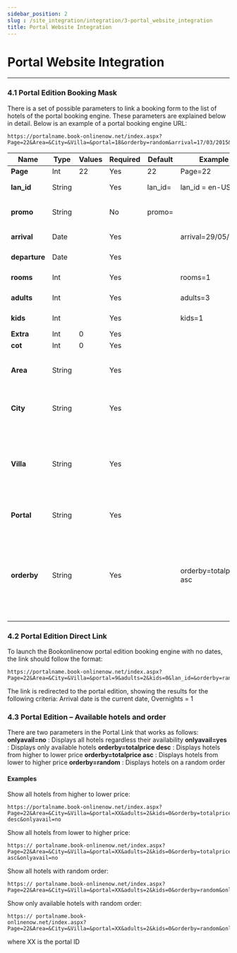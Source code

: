 ```yaml
---
sidebar_position: 2
slug : /site_integration/integration/3-portal_website_integration
title: Portal Website Integration
---
```

# Portal Website Integration
---

### 4.1 Portal Edition Booking Mask

There is a set of possible parameters to link a booking form to the list of hotels of the
portal booking engine. These parameters are explained below in detail.
Below is an example of a portal booking engine URL:
```
https://portalname.book-onlinenow.net/index.aspx?Page=22&Area=&City=&Villa=&portal=18&orderby=random&arrival=17/03/2015&departure=18/03/2015&adults=2&kids=
```

| **Name**       | **Type**    | **Values**    | **Required** | **Default**    | **Example**            | **Notes**                                                                                                  |
|----------------|-------------|---------------|--------------|----------------|------------------------|------------------------------------------------------------------------------------------------------------|
| **Page**       | Int         | 22            | Yes          | 22             | Page=22                | Fixed value                                                                                                |
| **lan_id**     | String      |               | Yes          | lan_id=        | lan_id = en-US         | Selected Language                                                                                          |
| **promo**      | String      |               | No           | promo=         |                        | Promo Code or Agent Code                                                                                   |
| **arrival**    | Date        |               | Yes          |                | arrival=29/05/2013     | Format <br/>dd/MM/yyyy                                                                                      |
| **departure**  | Date        |               | Yes          |                |                        | Format <br/>dd/MM/yyyy                                                                                      |
| **rooms**      | Int         |               | Yes          |                | rooms=1                | Number of Rooms                                                                                            |
| **adults**     | Int         |               | Yes          |                | adults=3               | Number of Adults                                                                                           |
| **kids**       | Int         |               | Yes          |                | kids=1                 | Number of Children                                                                                         |
| **Extra**      | Int         | 0             | Yes          |                |                        | Fixed value                                                                                                |
| **cot**        | Int         | 0             | Yes          |                |                        | Fixed value                                                                                                |
| **Area**       | String      |               | Yes          |                |                        | Area, acts as a filter leave empty for all areas                                                           |
| **City**       | String      |               | Yes          |                |                        | City, acts as a filter leave empty for all cities                                                          |
| **Villa**      | String      |               | Yes          |                |                        | Hotel name, acts as a filter for selected hotel - Leave empty for all hotels                               |
| **Portal**     | String      |               | Yes          |                |                        | Portal ID – unique fixed value                                                                             |
| **orderby**    | String      |               | Yes          |                | orderby=totalprice asc | Possible values: totalprice, random, stars <br/>Default is “random”<br/>Asc or Desc can be used in ordering. |

### 4.2 Portal Edition Direct Link

To launch the Bookonlinenow portal edition booking engine with no dates, the link
should follow the format:
```
https://portalname.book-onlinenow.net/index.aspx?Page=22&Area=&City=&Villa=&portal=9&adults=2&kids=0&lan_id=&orderby=random
```

The link is redirected to the portal edition, showing the results for the following
criteria:
Arrival date is the current date, Overnights = 1

### 4.3 Portal Edition – Available hotels and order

There are two parameters in the Portal Link that works as follows:
**onlyavail=no** : Displays all hotels regardless their availability
**onlyavail=yes** : Displays only available hotels
**orderby=totalprice desc** : Displays hotels from higher to lower price
**orderby=totalprice asc** : Displays hotels from lower to higher price
**orderby=random** : Displays hotels on a random order

#### Examples

Show all hotels from higher to lower price:
```
https://portalname.book-onlinenow.net/index.aspx?Page=22&Area=&City=&Villa=&portal=XX&adults=2&kids=0&orderby=totalprice desc&onlyavail=no
```

Show all hotels from lower to higher price:
```
https:// portalname.book-onlinenow.net/index.aspx?Page=22&Area=&City=&Villa=&portal=XX&adults=2&kids=0&orderby=totalprice asc&onlyavail=no
```

Show all hotels with random order:
```
https:// portalname.book-onlinenow.net/index.aspx?Page=22&Area=&City=&Villa=&portal=XX&adults=2&kids=0&orderby=random&onlyavail=no
```

Show only available hotels with random order:
```
https:// portalname.book-
onlinenow.net/index.aspx?Page=22&Area=&City=&Villa=&portal=XX&adults=2&kids=0&orderby=random&onlyavail=yes
```

where XX is the portal ID
